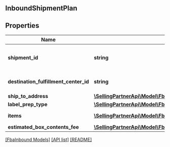 ## InboundShipmentPlan

## Properties

Name | Type | Description | Notes
------------ | ------------- | ------------- | -------------
**shipment_id** | **string** | A shipment identifier originally returned by the createInboundShipmentPlan operation. |
**destination_fulfillment_center_id** | **string** | An Amazon fulfillment center identifier created by Amazon. |
**ship_to_address** | [**\SellingPartnerApi\Model\FbaInbound\Address**](Address.md) |  |
**label_prep_type** | [**\SellingPartnerApi\Model\FbaInbound\LabelPrepType**](LabelPrepType.md) |  |
**items** | [**\SellingPartnerApi\Model\FbaInbound\InboundShipmentPlanItem[]**](InboundShipmentPlanItem.md) | A list of inbound shipment plan item information. |
**estimated_box_contents_fee** | [**\SellingPartnerApi\Model\FbaInbound\BoxContentsFeeDetails**](BoxContentsFeeDetails.md) |  | [optional]

[[FbaInbound Models]](../) [[API list]](../../Api) [[README]](../../../README.md)
